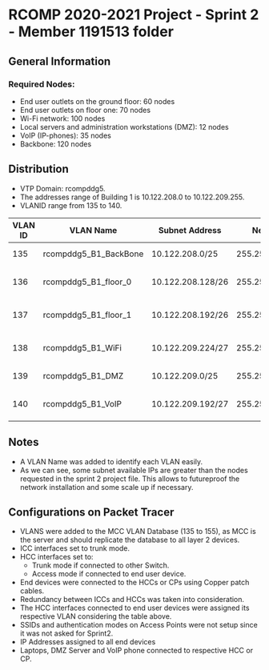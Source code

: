 RCOMP 2020-2021 Project - Sprint 2 - Member 1191513 folder
===========================================

## General Information
### Required Nodes:
- End user outlets on the ground floor: 60 nodes
- End user outlets on floor one: 70 nodes
- Wi-Fi network: 100 nodes
- Local servers and administration workstations (DMZ): 12 nodes
- VoIP (IP-phones): 35 nodes
- Backbone: 120 nodes

## Distribution

- VTP Domain: rcompddg5.
- The addresses range of Building 1 is 10.122.208.0 to 10.122.209.255.
- VLANID range from 135 to 140.

| VLAN ID | VLAN Name | Subnet Address  | Net Mask  | Available Address Range  |  Broadcast Address | Available IPs |
|---|---|---|---|---|---|---|
| 135 | rcompddg5_B1_BackBone | 10.122.208.0/25   | 255.255.255.128 | 10.122.208.1 - 10.122.208.126   | 10.122.208.127 | 126 |
| 136 | rcompddg5_B1_floor_0  | 10.122.208.128/26 | 255.255.255.192 | 10.122.208.129 - 10.122.208.190 | 10.122.208.191 | 62  |
| 137 | rcompddg5_B1_floor_1  | 10.122.208.192/26 | 255.255.255.192 | 10.122.208.193 - 10.122.208.254 | 10.122.208.191 | 62  |
| 138 | rcompddg5_B1_WiFi     | 10.122.209.224/27 | 255.255.255.224 | 10.122.209.225 - 10.122.208.254 | 10.122.208.255 | 30  |
| 139 | rcompddg5_B1_DMZ      | 10.122.209.0/25   | 255.255.255.128 | 10.122.209.1 - 10.122.208.126   | 10.122.208.127 | 126 |
| 140 | rcompddg5_B1_VoIP     | 10.122.209.192/27 | 255.255.255.224 | 10.122.209.192 - 10.122.208.222 | 10.122.208.223 | 30  |

## Notes
- A VLAN Name was added to identify each VLAN easily.
- As we can see, some subnet available IPs are greater than the nodes requested in the sprint 2 project file. 
This allows to futureproof the network installation and some scale up if necessary.



## Configurations on Packet Tracer

- VLANS were added to the MCC VLAN Database (135 to 155), as MCC is the server and should replicate the database to all layer 2 devices.
- ICC interfaces set to trunk mode.
- HCC interfaces set to:
    - Trunk mode if connected to other Switch.
    - Access mode if connected to end user device.  
- End devices were connected to the HCCs or CPs using Copper patch cables.
- Redundancy between ICCs and HCCs was taken into consideration.
- The HCC interfaces connected to end user devices were assigned its respective VLAN considering the table above.
- SSIDs and authentication modes on Access Points were not setup since it was not asked for Sprint2.
- IP Addresses assigned to all end devices
- Laptops, DMZ Server and VoIP phone connected to respective HCC or CP.
